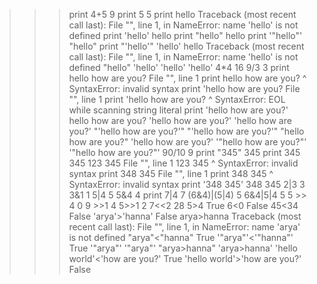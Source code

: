 >>> print 4+5
9
>>> print 5
5
>>> print hello
Traceback (most recent call last):
  File "<stdin>", line 1, in <module>
NameError: name 'hello' is not defined
>>> print 'hello'
hello
>>> print "hello"
hello
>>> print '"hello"'
"hello"
>>> print "'hello'"
'hello'
>>> hello
Traceback (most recent call last):
  File "<stdin>", line 1, in <module>
NameError: name 'hello' is not defined
>>> "hello"
'hello'
>>> 'hello'
'hello'
>>> 4*4
16
>>> 9/3
3
>>> print hello how are you?
  File "<stdin>", line 1
    print hello how are you?
                  ^
SyntaxError: invalid syntax
>>> print 'hello how are you?
  File "<stdin>", line 1
    print 'hello how are you?
                            ^
SyntaxError: EOL while scanning string literal
>>> print 'hello how are you?'
hello how are you?
>>> 'hello how are you?'
'hello how are you?'
>>> "'hello how are you?'"
"'hello how are you?'"
>>> "hello how are you?"
'hello how are you?'
>>> '"hello how are you?"'
'"hello how are you?"'
>>> 90/10
9
>>> print "345"
345
>>> print 345
345
>>> 123 345
  File "<stdin>", line 1
    123 345
          ^
SyntaxError: invalid syntax
>>> print 348 345
  File "<stdin>", line 1
    print 348 345
                ^
SyntaxError: invalid syntax
>>> print '348 345'
348 345
>>> 2|3
3
>>> 3&1
1
>>> 5|4
5
>>> 5&4
4
>>> print 7|4
7
>>> (6&4)|(5|4)
5
>>> 6&4|5|4
5
>>> 5 >> 4
0
>>> 9 >>1
4
>>> 5>>1
2
>>> 7<<2
28
>>> 5>4
True
>>> 6<0
False
>>> 45<34
False
>>> 'arya'>'hanna'
False
>>> arya>hanna
Traceback (most recent call last):
  File "<stdin>", line 1, in <module>
NameError: name 'arya' is not defined
>>> "arya"<"hanna"
True
>>> '"arya"'<'"hanna"'
True
>>> '"arya"'
'"arya"'
>>> "arya>hanna"
'arya>hanna'
>>> 'hello world'<'how are you?'
True
>>> 'hello world'>'how are you?'
False
